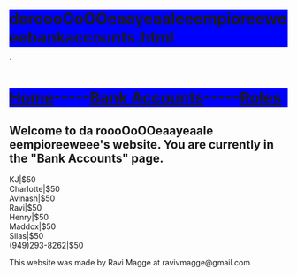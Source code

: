 # daroooOoOOeaayeaaleeempioreeweeebankaccounts.html
<!DOCTYPE HTML>
<html>
    <head>`
        <meta charset="utf-8">
        <style> h1 {background-color:blue;}</style>
    </head>
    <body>
    <h1><a href="https://github.com/BabyYodaCoder12/daroooOoOOeaayeaaleeempioreeweee.html/tree/main">Home</a>-----<a href="">Bank Accounts</a>-----<a href ="https://github.com/BabyYodaCoder12/daroooOoOOeaayeaaleeempioreeweeeroles.html">Roles</a></h1>
    <h2>Welcome to da roooOoOOeaayeaale eempioreeweee's website. You are currently in the "Bank Accounts" page.</h2>
    <p>KJ|$50<br>Charlotte|$50<br>Avinash|$50<br>Ravi|$50<br>Henry|$50<br>Maddox|$50<br>Silas|$50<br>(949)293-8262|$50</p>
        <p>This website was made by Ravi Magge at ravivmagge@gmail.com</p>
    </body>
</html>
